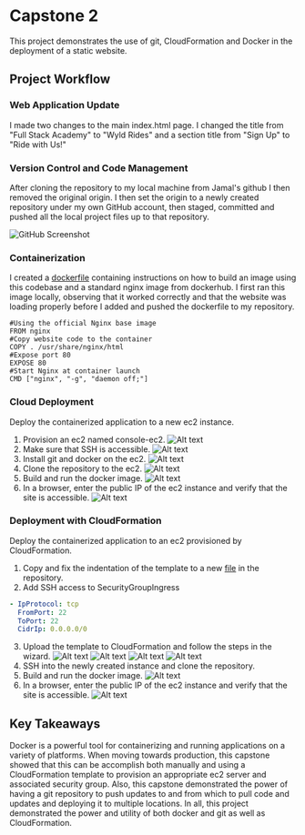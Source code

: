 # Capstone 2

This project demonstrates the use of git, CloudFormation and Docker in the deployment of a static website.

## Project Workflow

### Web Application Update

I made two changes to the main index.html page. I changed the title from "Full Stack Academy" to "Wyld Rides" and a section title from "Sign Up" to "Ride with Us!"

### Version Control and Code Management

After cloning the repository to my local machine from Jamal's github I then removed the original origin. I then set the origin to a newly created repository under my own GitHub account, then staged, committed and pushed all the local project files up to that repository.

![GitHub Screenshot](screenshots/github-screenshot.png "GitHub")

### Containerization

I created a [dockerfile](Dockerfile) containing instructions on how to build an image using this codebase and a standard nginx image from dockerhub. I first ran this image locally, observing that it worked correctly and that the website was loading properly before I added and pushed the dockerfile to my repository.

``` docker
#Using the official Nginx base image
FROM nginx
#Copy website code to the container
COPY . /usr/share/nginx/html
#Expose port 80
EXPOSE 80
#Start Nginx at container launch
CMD ["nginx", "-g", "daemon off;"]
```
### Cloud Deployment

Deploy the containerized application to a new ec2 instance.

1. Provision an ec2 named console-ec2.
![Alt text](screenshots/console-ec2-overview.png)
2. Make sure that SSH is accessible.
![Alt text](screenshots/console-ec2-security.png)
3. Install git and docker on the ec2.
![Alt text](screenshots/console-ec2-docker-yum-install.png)
4. Clone the repository to the ec2.
![Alt text](screenshots/console-ec2-clone-repo.png)
5. Build and run the docker image.
![Alt text](screenshots/console-ec2-docker-build-run.png)
6. In a browser, enter the public IP of the ec2 instance and verify that the site is accessible.
![Alt text](screenshots/console-ec2-site-running.png)

### Deployment with CloudFormation

Deploy the containerized application to an ec2 provisioned by CloudFormation.

1. Copy and fix the indentation of the template to a new [file](IAC/infrastructure.yaml) in the repository.
2. Add SSH access to SecurityGroupIngress
   
``` yaml
- IpProtocol: tcp
  FromPort: 22
  ToPort: 22
  CidrIp: 0.0.0.0/0
```
3. Upload the template to CloudFormation and follow the steps in the wizard.
![Alt text](screenshots/cloud-formation.png)
![Alt text](screenshots/cloud-formation-creation.png)
![Alt text](screenshots/cloud-formation-creation-complete.png)
![Alt text](screenshots/cloud-formation-ec2.png)
4. SSH into the newly created instance and clone the repository.
5. Build and run the docker image.
![Alt text](screenshots/cloud-formation-git-clone-docker-build-run.png)
6. In a browser, enter the public IP of the ec2 instance and verify that the site is accessible.
![Alt text](screenshots/cloud-formation-site-running.png)

## Key Takeaways

Docker is a powerful tool for containerizing and running applications on a variety of platforms. When moving towards production, this capstone showed that this can be accomplish both manually and using a CloudFormation template to provision an appropriate ec2 server and associated security group. Also, this capstone demonstrated the power of having a git repository to push updates to and from which to pull code and updates and deploying it to multiple locations. In all, this project demonstrated the power and utility of both docker and git as well as CloudFormation.